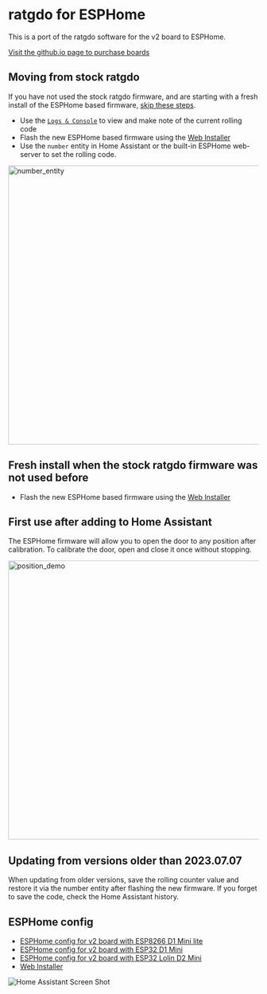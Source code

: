 
# ratgdo for ESPHome

This is a port of the ratgdo software for the v2 board to ESPHome.

[Visit the github.io page to purchase boards](https://paulwieland.github.io/ratgdo/#order)

## Moving from stock ratgdo

If you have not used the stock ratgdo firmware, and are starting with a fresh install of the ESPHome based firmware, [skip these steps](#fresh-install-when-the-stock-ratgdo-firmware-was-not-used-before).

- Use the [`Logs & Console`](https://paulwieland.github.io/ratgdo/flash.html) to view and make note of the current rolling code
- Flash the new ESPHome based firmware using the [Web Installer](https://esphome-ratgdo.github.io/esphome-ratgdo/)
- Use the `number` entity in Home Assistant or the built-in ESPHome web-server to set the rolling code.

<img width="560" alt="number_entity" src="https://github.com/RATGDO/esphome-ratgdo/assets/663432/e177029e-f42f-46a8-a87a-81fa04caaa57">

## Fresh install when the stock ratgdo firmware was not used before

- Flash the new ESPHome based firmware using the [Web Installer](https://ratgdo.github.io/esphome-ratgdo/)

## First use after adding to Home Assistant

The ESPHome firmware will allow you to open the door to any position after calibration. To calibrate the door, open and close it once without stopping.

<img width="560" alt="position_demo" src="https://github.com/RATGDO/esphome-ratgdo/assets/663432/22a9873e-67bb-4b2f-bb32-70047cfe666d">

## Updating from versions older than 2023.07.07

When updating from older versions, save the rolling counter value and restore it via the number entity after flashing the new firmware. If you forget to save the code, check the Home Assistant history.

## ESPHome config

- [ESPHome config for v2 board with ESP8266 D1 Mini lite](https://github.com/RATGDO/esphome-ratgdo/blob/main/static/v2board_esp8266_d1_mini_lite.yaml)
- [ESPHome config for v2 board with ESP32 D1 Mini](https://github.com/RATGDO/esphome-ratgdo/blob/main/static/v2board_esp32_d1_mini.yaml)
- [ESPHome config for v2 board with ESP32 Lolin D2 Mini](https://github.com/RATGDO/esphome-ratgdo/blob/main/static/v2board_esp32_lolin_s2_mini.yaml)
- [Web Installer](https://ratgdo.github.io/esphome-ratgdo/)

![Home Assistant Screen Shot](static/hass.png)
